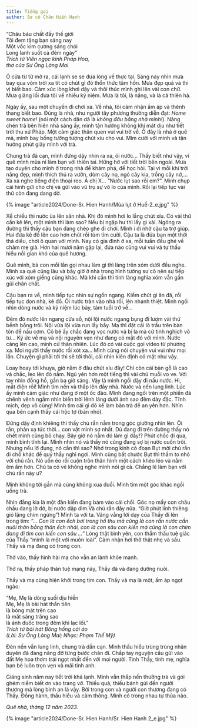 ```yaml
---
title: Tiếng gọi
author: Sư cô Chân Hiền Hạnh
---
```


<div class="verse"><p>“Châu báu chất đầy thế giới<br/>
Tôi đem tặng bạn sáng nay<br/>
Một vốc kim cương sáng chói<br/>
Long lanh suốt cả đêm ngày”<br/><cite>Trích từ <i>Viên ngọc kinh Pháp Hoa</i>,<br/>thơ của Sư Ông Làng Mai</cite></p></div>

Ô cửa từ từ mở ra, cái lạnh se se đưa lòng về thực tại. Sáng nay nhìn mưa bay qua vòm trời xa tít có chút gì đó thổn thức tâm hồn. Mưa đẹp quá và thi vị biết bao. Cảm xúc lòng khơi dậy và thôi thúc mình ghi lên vài con chữ. Mưa giăng lối đưa tôi về nhiều kỷ niệm. Mưa là tôi, là nắng, và là cả thiên hà.

Ngày ấy, sau một chuyến đi chơi xa. Về nhà, tôi cảm nhận ấm áp và thênh thang biết bao. Đúng là nhà, như người tây phương thường diễn đạt: *Home sweet home!* (nói một cách dân dã là *không đâu bằng nhà mình!*). Nâng chén trà bên hiên nhà sáng ấy, mình tận hưởng không khí mát dịu như tiết trời thu xứ Pháp. Một cảm giác thân quen vui vui trở về. Ồ đây là nhà ở quê mà, mình bay bổng tưởng tượng chút xíu cho vui. Mỉm cười với mình và tận hưởng phút giây mình với trà.

Chung trà đã cạn, mình đứng dậy nhìn ra xa, ôi nước… Thấy biết như vậy, vì quê mình mùa ni làm bạn với thiên tai. Hững hờ với tiết trời bên ngoài. Mưa tạo duyên cho mình ở trong nhà để khám phá, để học hỏi. Tại vì mỗi khi trời nắng đẹp, mình thích thú ra vườn, dòm cây nọ, ngó cây kia, trồng cây nớ,… Xa xa nghe tiếng điện thoại reo. À chị X… “Nước lụt sao rồi em?”. Mình chụp cái hình gửi cho chị và gửi vào vũ trụ sự vô lo của mình. Rồi lại tiếp tục vài thứ còn đang dang dở.

<div class="removeTopMarginInFollowingElem"></div>

{% image "article2024/Done-Sr. Hien Hanh/Mùa lụt ở Huế-2_e.jpg" %}
<!-- {% image "article2024/Done-Sr. Hien Hanh/Mùa lụt - Huế_e.jpg" %} -->

Xế chiều thì nước ùa lên sân nhà. Khi đó mình hơi lo lắng chút xíu. Có vài thứ cần kê lên, một mình thì làm sao? Nếu bị ngập hư thì lấy gì xài. Ngóng ra đường thì thấy cậu bạn đang chèo ghe đi chơi. Mình í ới nhờ cậu ta trợ giúp. Hai đứa kê đồ lên cao hơn chút rồi tủm tỉm cười. Cậu ta là đứa bạn một thời thả diều, chơi ô quan với mình. Nay có gia đình ở xa, mỗi tuần đều ghé về chăm mẹ già. Hơn hai mươi năm gặp lại, đứa nào cũng vui vui và tự thấu hiểu nỗi gian khó của quê hương.

Quê mình, bà con mỗi lần gọi nhau làm gì thì làng trên xóm dưới đều nghe. Mình xa quê cũng lâu và bây giờ ở nhà trong hình tướng sư cô nên sự tiếp xúc với xóm giềng cũng khác. Mà khi cần thì tình làng nghĩa xóm vẫn gần gũi chân chất.

Cậu bạn ra về, mình tiếp tục nhìn sự ngổn ngang. Kiếm chút gì ăn đã, rồi tiếp tục dọn nhà, kê đồ. Ôi nước tràn vào nhà rồi, lên nhanh thiệt. Mình ngồi nhìn dòng nước và kỷ niệm lúc bảy, tám tuổi trở về…

Đêm đó nước lên ngang cửa sổ, nội lội nước ngang bụng đi lượm vài thứ bềnh bồng trôi. Nội vừa lội vừa run lẩy bẩy. Mạ thì đặt cái lò trấu trên bàn tôn để nấu cơm. Cô bé ấy chắc đang vọc nước và bị la mà cứ tinh nghịch vô tư… Ký ức về mạ và nội nguyên vẹn như đang có mặt đó với mình. Nước càng lên cao, mình cứ thản nhiên. Lúc đó có vài cuộc gọi video từ phương xa. Mọi người thấy nước rồi xót xa… Mình cũng nói chuyện vui vui như mọi lần. Chuyện gì phải tới thì sẽ tới thôi, cái nhìn kiên định có mặt như vậy.

Loay hoay tới khuya, giờ nằm ở đâu chút xíu đây! Chỉ còn cái bàn gỗ là cao và chắc, leo lên đó nằm. Ngủ yên hơn một tiếng thì vài chú muỗi vo ve. Với tay nhìn đồng hồ, gần ba giờ sáng. Vậy là mình ngồi dậy đi nấu nước. Hì, mất điện rồi! Mình tìm nến và thắp lên đầy nhà. Nước và nến lung linh. Lúc ấy mình cảm giác như đang ở một ốc đảo. Mình đang ngồi trên một phiến đá chênh vênh ngắm nhìn biển trời lênh láng dưới ánh sao đêm dày đặc. Tĩnh mịch, đẹp vô cùng! Mình tìm cái gì đó kê làm bàn trà để an yên hơn. Nhìn qua bên cạnh thấy cái hộc tợ (bàn nhỏ).

Đứng dậy định khiêng thì thấy chú rắn nằm trong góc giường nhìn lên. Ôi rắn, phản xạ tức thời… con vật mình sợ nhất. Dù đang đi trên đường thấy nó chết mình cũng bỏ chạy. Bây giờ nó nằm đó làm gì đây!? Phút chốc đi qua, mình bình tĩnh lại. Mình nhìn nó và thấy nó cũng đang sợ bị nước cuốn trôi. Nhưng nếu lỡ đụng, nó cắn thì sao? Nhớ trong kinh có đoạn Bụt mời chú rắn đi chỗ khác để quý thầy nghỉ ngơi. Mình cũng bắt chước Bụt thì thầm to nhỏ với chú rắn. Nó uốn éo rồi cuộn tròn thân hình một cách khéo léo và nằm êm ấm hơn. Chú ta có vẻ không nghe mình nói gì cả. Chẳng lẽ làm bạn với chú rắn này ư?

Mình không tới gần mà cũng không xua đuổi. Mình tìm một góc khác ngồi uống trà.

Nhìn đằng kia là một đàn kiến đang bám vào cái chổi. Góc nọ mấy con châu chấu đang lờ đờ, bị nước dập dìm.Và chú rắn đây nữa. “Giờ phút linh thiêng gió lặng chim ngừng”! Mình ta với ta. Văng vẳng lời dạy của Thầy đi lên trong tim: *“… Con là con ếch bơi trong hồ thu mà cũng là con rắn nước cần nuôi thân bằng thân ếch nhái, con là con sâu con kiến mà cũng là con chim đang đi tìm con kiến con sâu …”* Lòng thật bình yên, con thẩm thấu tuệ giác của Thầy “mình là một với muôn loài”. Cảm nhận hơi thở thật nhẹ và sâu. Thầy và mạ đang có trong con.

Thở vào, thấy hình hài mạ cho vẫn an lành khỏe mạnh.

Thở ra, thấy pháp thân tuệ mạng này, Thầy đã và đang dưỡng nuôi.

Thầy và mạ cùng hiện khởi trong tim con. Thầy và mạ là một, ấm áp ngọt ngào:

<div class="verse"><p>“Mẹ, Mẹ là dòng suối dịu hiền<br/>
 Mẹ, Mẹ là bài hát thần tiên<br/>
 là bóng mát trên cao<br/>
 là mắt sáng trăng sao<br/>
 là ánh đuốc trong đêm khi lạc lối.”<br/><cite>Trích từ bài hát <i>Bông hồng cài áo</i><br/>(Lời: Sư Ông Làng Mai; Nhạc: Phạm Thế Mỹ)</cite></p></div>

Đèn nến vẫn lung linh, chung trà dần cạn. Mình thấu hiểu trùng trùng nhân duyên đã đang nâng đỡ từng bước chân đi. Chắp tay nguyện cầu gửi vào đất Mẹ hoa thơm trái ngọt nhất đến với mọi người. Tình Thầy, tình mẹ, nghĩa bạn bè luôn trọn vẹn và mãi tinh anh.

Giáng sinh năm nay tiết trời khá lạnh. Mình vẫn thắp nến thưởng trà và gói ghém niềm biết ơn vào trang vở. Thiếu quà, thiếu bánh gửi đến người thương mà lòng bình an là vậy. Bởi trong con và người con thương đang có Thầy. Đồng hành, thấu hiểu và cảm thông. Mình có trong nhau tự thủa nào.

*Quê nhà, tháng 12 năm 2023.*

<div class="article-end"></div>

{% image "article2024/Done-Sr. Hien Hanh/Sr. Hien Hanh 2_e.jpg" %}